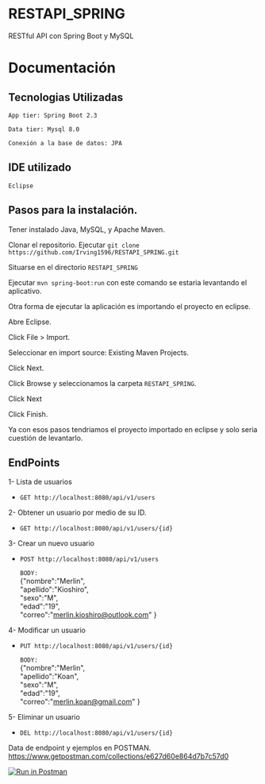 # RESTAPI_SPRING
RESTful API con Spring Boot y MySQL
# Documentación
## Tecnologias Utilizadas
`App tier: Spring Boot 2.3` 

`Data tier: Mysql 8.0` 

`Conexión a la base de datos: JPA `

## IDE utilizado

`Eclipse`

 ## Pasos para la instalación. 
 
Tener instalado Java, MySQL, y Apache Maven. 

Clonar el repositorio. Ejecutar `git clone https://github.com/Irving1596/RESTAPI_SPRING.git`   

Situarse en el directorio `RESTAPI_SPRING`   

Ejecutar  `mvn spring-boot:run` con este comando se estaria levantando el aplicativo.

Otra forma de ejecutar la aplicación es importando el proyecto en eclipse.

Abre Eclipse. 

Click File > Import. 

Seleccionar en import source: Existing Maven Projects. 

Click Next. 

Click Browse y seleccionamos la carpeta `RESTAPI_SPRING`. 

Click Next  

Click Finish. 

Ya con esos pasos tendriamos el proyecto importado en eclipse y solo seria cuestión de levantarlo.

## EndPoints 

1- Lista de usuarios
- `GET http://localhost:8080/api/v1/users`

2- Obtener un usuario por medio de su ID.
- `GET http://localhost:8080/api/v1/users/{id}`

3- Crear un nuevo usuario
- `POST http://localhost:8080/api/v1/users`

   `BODY:`    
    {"nombre":"Merlin",  
    "apellido":"Kioshiro",  
    "sexo":"M",  
    "edad":"19",  
    "correo":"merlin.kioshiro@outlook.com"
    }
    
4- Modificar un usuario
- `PUT http://localhost:8080/api/v1/users/{id}`

   `BODY:`    
    {"nombre":"Merlin",  
    "apellido":"Koan",  
    "sexo":"M",  
    "edad":"19",  
    "correo":"merlin.koan@gmail.com"
    }

5- Eliminar un usuario
- `DEL http://localhost:8080/api/v1/users/{id}`

Data de endpoint y ejemplos en POSTMAN.   
https://www.getpostman.com/collections/e627d60e864d7b7c57d0

[![Run in Postman](https://run.pstmn.io/button.svg)](https://app.getpostman.com/run-collection/e627d60e864d7b7c57d0)


